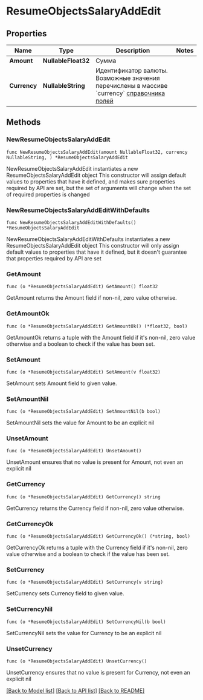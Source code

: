 # ResumeObjectsSalaryAddEdit

## Properties

Name | Type | Description | Notes
------------ | ------------- | ------------- | -------------
**Amount** | **NullableFloat32** | Сумма | 
**Currency** | **NullableString** | Идентификатор валюты. Возможные значения перечислены в массиве &#x60;currency&#x60; [справочника полей](#tag/Obshie-spravochniki/operation/get-dictionaries) | 

## Methods

### NewResumeObjectsSalaryAddEdit

`func NewResumeObjectsSalaryAddEdit(amount NullableFloat32, currency NullableString, ) *ResumeObjectsSalaryAddEdit`

NewResumeObjectsSalaryAddEdit instantiates a new ResumeObjectsSalaryAddEdit object
This constructor will assign default values to properties that have it defined,
and makes sure properties required by API are set, but the set of arguments
will change when the set of required properties is changed

### NewResumeObjectsSalaryAddEditWithDefaults

`func NewResumeObjectsSalaryAddEditWithDefaults() *ResumeObjectsSalaryAddEdit`

NewResumeObjectsSalaryAddEditWithDefaults instantiates a new ResumeObjectsSalaryAddEdit object
This constructor will only assign default values to properties that have it defined,
but it doesn't guarantee that properties required by API are set

### GetAmount

`func (o *ResumeObjectsSalaryAddEdit) GetAmount() float32`

GetAmount returns the Amount field if non-nil, zero value otherwise.

### GetAmountOk

`func (o *ResumeObjectsSalaryAddEdit) GetAmountOk() (*float32, bool)`

GetAmountOk returns a tuple with the Amount field if it's non-nil, zero value otherwise
and a boolean to check if the value has been set.

### SetAmount

`func (o *ResumeObjectsSalaryAddEdit) SetAmount(v float32)`

SetAmount sets Amount field to given value.


### SetAmountNil

`func (o *ResumeObjectsSalaryAddEdit) SetAmountNil(b bool)`

 SetAmountNil sets the value for Amount to be an explicit nil

### UnsetAmount
`func (o *ResumeObjectsSalaryAddEdit) UnsetAmount()`

UnsetAmount ensures that no value is present for Amount, not even an explicit nil
### GetCurrency

`func (o *ResumeObjectsSalaryAddEdit) GetCurrency() string`

GetCurrency returns the Currency field if non-nil, zero value otherwise.

### GetCurrencyOk

`func (o *ResumeObjectsSalaryAddEdit) GetCurrencyOk() (*string, bool)`

GetCurrencyOk returns a tuple with the Currency field if it's non-nil, zero value otherwise
and a boolean to check if the value has been set.

### SetCurrency

`func (o *ResumeObjectsSalaryAddEdit) SetCurrency(v string)`

SetCurrency sets Currency field to given value.


### SetCurrencyNil

`func (o *ResumeObjectsSalaryAddEdit) SetCurrencyNil(b bool)`

 SetCurrencyNil sets the value for Currency to be an explicit nil

### UnsetCurrency
`func (o *ResumeObjectsSalaryAddEdit) UnsetCurrency()`

UnsetCurrency ensures that no value is present for Currency, not even an explicit nil

[[Back to Model list]](../README.md#documentation-for-models) [[Back to API list]](../README.md#documentation-for-api-endpoints) [[Back to README]](../README.md)


